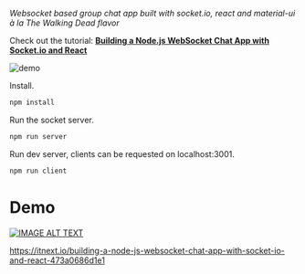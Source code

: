 *Websocket based group chat app built with socket.io, react and material-ui à la The Walking Dead flavor*

Check out the tutorial:
<a href="https://medium.com/@muehler.v/building-a-node-js-websocket-chat-app-with-socket-io-and-react-473a0686d1e1"><b>
Building a Node.js WebSocket Chat App with Socket.io and React </b></a>


![demo](https://user-images.githubusercontent.com/31125521/36561436-fb278416-1813-11e8-8ff1-e15c61da88b5.gif)

Install.

``` bash
npm install
```

Run the socket server.

``` bash
npm run server
```

Run dev server, clients can be requested on localhost:3001.

``` bash
npm run client
```

# Demo

[![IMAGE ALT TEXT](https://user-images.githubusercontent.com/31125521/36549564-5f8a8c76-17f3-11e8-97fd-a7424f4905be.jpg)](https://www.youtube.com/watch?v=EHL_2JEAsbQ "Nodejs WebSocket Chat App with socket.io, Reactjs and material-ui")


https://itnext.io/building-a-node-js-websocket-chat-app-with-socket-io-and-react-473a0686d1e1
